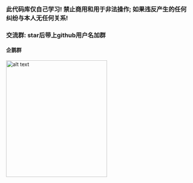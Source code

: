 

### 此代码库仅自己学习! 禁止商用和用于非法操作; 如果违反产生的任何纠纷与本人无任何关系!

### 交流群: star后带上github用户名加群

#### 企鹅群

<img src="https://github.com/qiuapeng921/DnfHelper-Python/blob/master/static/qq.png" alt="alt text" width="276" height="319">
